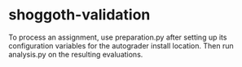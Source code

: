 # shoggoth-validation

To process an assignment, use preparation.py after setting up its configuration variables for the autograder install location. Then run analysis.py on the resulting evaluations.